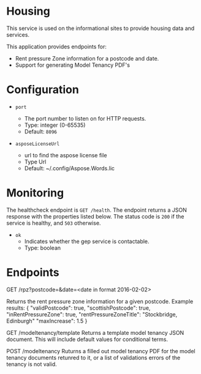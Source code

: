 # Housing

This service is used on the informational sites to provide housing data and services.

This application provides endpoints for:

* Rent pressure Zone information for a postcode and date.
* Support for generating Model Tenancy PDF's

# Configuration

* `port`
  * The port number to listen on for HTTP requests.
  * Type: integer (0-65535)
  * Default: `8096`

* `asposeLicenseUrl`
  * url to find the aspose license file
  * Type Url
  * Default: ~/.config/Aspose.Words.lic

# Monitoring

The healthcheck endpoint is `GET /health`. The endpoint returns a JSON response
with the properties listed below. The status code is `200` if the service is
healthy, and `503` otherwise.

* `ok`
  * Indicates whether the gep service is contactable.
  * Type: boolean


# Endpoints
GET /rpz?postcode=<valid scottish postocde>&date=<date in format 2016-02-02>

Returns the rent pressure zone information for a given postcode.  Example results:
{
    "validPostcode": true,
    "scottishPostcode": true,
    "inRentPressureZone": true,
    "rentPressureZoneTitle": "Stockbridge, Edinburgh"
    "maxIncrease": 1.5
}

GET /modeltenancy/template
Returns a template model tenancy JSON document.  This will include default values for conditional terms.

POST /modeltenancy
Ruturns a filled out model tenancy PDF for the model tenancy documents retunred to it, or a list of validations
errors of the tenancy is not valid.

